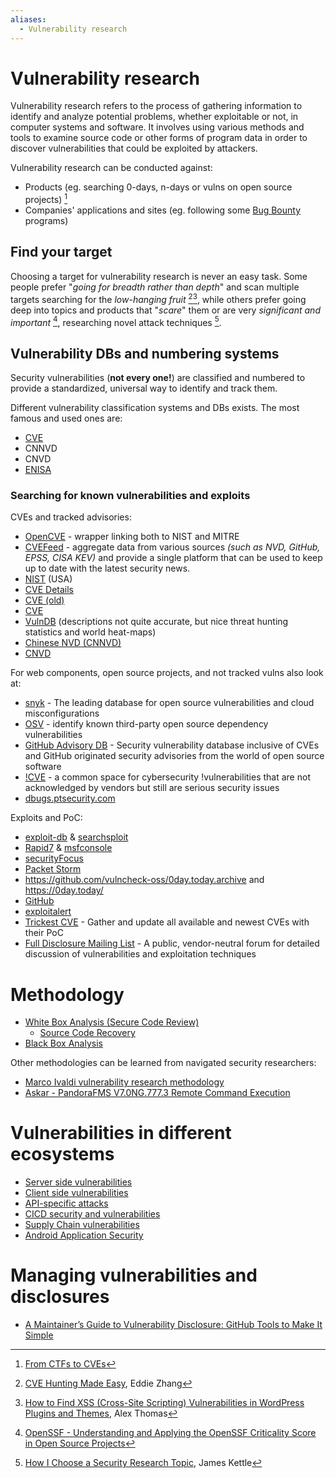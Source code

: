```yaml
---
aliases:
  - Vulnerability research
---
```

# Vulnerability research 

Vulnerability research refers to the process of gathering information to identify and analyze potential problems, whether exploitable or not, in computer systems and software. It involves using various methods and tools to examine source code or other forms of program data in order to discover vulnerabilities that could be exploited by attackers.

Vulnerability research can be conducted against:
- Products (eg. searching 0-days, n-days or vulns on open source projects) [^ctfstocve]
- Companies' applications and sites (eg. following some [Bug Bounty](Bug%20Bounty.md) programs)

[^CTFstoCVE]: [From CTFs to CVEs](../../Readwise/Articles/Arch%20Cloud%20Labs%20-%205%20Years%20of%20InfoSec%20Focused%20Homelabbing.md#From%20CTFs%20to%20CVEs)
## Find your target

Choosing a target for vulnerability research is never an easy task. Some people prefer "*going for breadth rather than depth*" and scan multiple targets searching for the *low-hanging fruit* [^cve-hinting-made-easy][^xss-wp], while others prefer going deep into topics and products that "*scare*" them or are very *significant and important* [^openssf], researching novel attack techniques [^how-james-kettle-chooses-target].

[^xss-wp]: [How to Find XSS (Cross-Site Scripting) Vulnerabilities in WordPress Plugins and Themes](../../Readwise/Articles/Alex%20Thomas%20-%20How%20to%20Find%20XSS%20(Cross-Site%20Scripting)%20Vulnerabilities%20in%20WordPress%20Plugins%20and%20Themes.md), Alex Thomas
[^cve-hinting-made-easy]: [CVE Hunting Made Easy](../../Readwise/Articles/Eddie%20Zhang,%20Aug%2027%20-%20CVE%20Hunting%20Made%20Easy.md), Eddie Zhang
[^how-james-kettle-chooses-target]: [How I Choose a Security Research Topic](../../Readwise/Articles/James%20Kettle%20-%20How%20I%20Choose%20a%20Security%20Research%20Topic.md), James Kettle
[^openssf]: [OpenSSF - Understanding and Applying the OpenSSF Criticality Score in Open Source Projects](../../Readwise/Articles/OpenSSF%20-%20Understanding%20and%20Applying%20the%20OpenSSF%20Criticality%20Score%20in%20Open%20Source%20Projects.md)

## Vulnerability DBs and numbering systems

Security vulnerabilities (**not every one!**) are classified and numbered to provide a standardized, universal way to identify and track them.

Different vulnerability classification systems and DBs exists. The most famous and used ones are:
- [CVE](CVE%20&%20CNA.md)
- CNNVD
- CNVD
- [ENISA](https://euvd.enisa.europa.eu/)

### Searching for known vulnerabilities and exploits

CVEs and tracked advisories:
- [OpenCVE](https://www.opencve.io/cve) - wrapper linking both to NIST and MITRE
- [CVEFeed](https://cvefeed.io/) - aggregate data from various sources _(such as NVD, GitHub, EPSS, CISA KEV)_ and provide a single platform that can be used to keep up to date with the latest security news.
- [NIST](https://nvd.nist.gov/vuln/search) (USA)
- [CVE Details](https://www.cvedetails.com/)
- [CVE (old)](https://cve.mitre.org/)
- [CVE](https://www.cve.org/)
- [VulnDB](https://vuldb.com/?search) (descriptions not quite accurate, but nice threat hunting statistics and world heat-maps)
- [Chinese NVD (CNNVD)](https://www.cnnvd.org.cn/home/childHome)
- [CNVD](https://zc.cnvd.org.cn/)

For web components, open source projects, and not tracked vulns also look at:
- [snyk](https://security.snyk.io/) - The leading database for open source vulnerabilities and cloud misconfigurations
- [OSV](https://osv.dev/list) - identify known third-party open source dependency vulnerabilities
- [GitHub Advisory DB](https://github.com/advisories) - Security vulnerability database inclusive of CVEs and GitHub originated security advisories from the world of open source software
- [!CVE](https://notcve.org/) - a common space for cybersecurity !vulnerabilities that are not acknowledged by vendors but still are serious security issues
- [dbugs.ptsecurity.com](https://dbugs.ptsecurity.com/vulnerability)

Exploits and PoC:
- [exploit-db](https://www.exploit-db.com/) & [searchsploit](../Tools/searchsploit.md)
- [Rapid7](https://www.rapid7.com/db/) & [msfconsole](../Tools/msfconsole.md)
- [securityFocus](https://www.securityfocus.com/)
- [Packet Storm](https://packetstormsecurity.com/)
- https://github.com/vulncheck-oss/0day.today.archive and https://0day.today/
- [GitHub](https://github.com/)
- [exploitalert](https://www.exploitalert.com/)
- [Trickest CVE](https://github.com/trickest/cve) - Gather and update all available and newest CVEs with their PoC
- [Full Disclosure Mailing List](https://seclists.org/fulldisclosure/) - A public, vendor-neutral forum for detailed discussion of vulnerabilities and exploitation techniques

# Methodology
- [White Box Analysis (Secure Code Review)](../Services/HTTP%20&%20HTTPS.md#White%20Box%20Analysis%20(Secure%20Code%20Review))
	- [Source Code Recovery](../Services/HTTP%20&%20HTTPS.md#Source%20Code%20Recovery)
- [Black Box Analysis](../Services/HTTP%20&%20HTTPS.md#Black%20Box%20Analysis)

Other methodologies can be learned from navigated security researchers:
- [Marco Ivaldi vulnerability research methodology](../../Readwise/Articles/Marco%20Ivaldi%20-%20A%20Collection%20of%20Weggli%20Patterns%20for%20CC++%20Vulnerability%20Research.md#Vulnerability%20research%20methodology)
- [Askar - PandoraFMS V7.0NG.777.3 Remote Command Execution](../../Readwise/Articles/Askar%20-%20PandoraFMS%20V7.0NG.777.3%20Remote%20Command%20Execution.md#^429bea)

# Vulnerabilities in different ecosystems

- [Server side vulnerabilities](../Services/HTTP%20&%20HTTPS.md#Server%20side%20vulnerabilities)
- [Client side vulnerabilities](../Services/HTTP%20&%20HTTPS.md#Client%20side%20vulnerabilities)
- [API-specific attacks](../Services/HTTP%20&%20HTTPS.md#API-specific%20attacks)
- [CICD security and vulnerabilities](../Dev,%20scripting%20&%20OS/CICD%20security.md)
- [Supply Chain vulnerabilities](../Dev,%20scripting%20&%20OS/Supply%20Chain.md#Supply%20Chain%20vulnerabilities)
- [Android Application Security](../Mobile%20Hacking/Android%20Application%20Security.md)

# Managing vulnerabilities and disclosures

- [A Maintainer’s Guide to Vulnerability Disclosure: GitHub Tools to Make It Simple](../../Readwise/Articles/Nancy%20Gariché%20-%20A%20Maintainer’s%20Guide%20to%20Vulnerability%20Disclosure%20GitHub%20Tools%20to%20Make%20It%20Simple.md)
